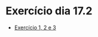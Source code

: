 # Exercício dia 17.2

* [Exercício 1, 2 e 3](https://github.com/luispolippo/exercise-react-hooks-refactoring)
